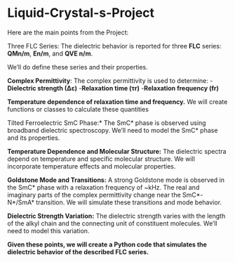 # Liquid-Crystal-s-Project
 Here are the main points from the Project:

Three FLC Series:
The dielectric behavior is reported for three **FLC** series: **QMn/m**, **En/m**, and **QVE n/m**.

We’ll do define these series and their properties.

**Complex Permittivity**:
The complex permittivity is used to determine:
-**Dielectric strength (∆ε)**
-**Relaxation time (τr)**
-**Relaxation frequency (fr)**

**Temperature dependence of relaxation time and frequency.**
We will create functions or classes to calculate these quantities

Tilted Ferroelectric SmC Phase:*
The SmC* phase is observed using broadband dielectric spectroscopy.
We’ll need to model the SmC* phase and its properties.

**Temperature Dependence and Molecular Structure:**
The dielectric spectra depend on temperature and specific molecular structure.
We will incorporate temperature effects and molecular properties.

**Goldstone Mode and Transitions:**
A strong Goldstone mode is observed in the SmC* phase with a relaxation frequency of ~kHz.
The real and imaginary parts of the complex permittivity change near the SmC*-N*/SmA* transition.
We will simulate these transitions and mode behavior.

**Dielectric Strength Variation:**
The dielectric strength varies with the length of the alkyl chain and the connecting unit of constituent molecules.
We’ll need to model this variation.

__Given these points, we will create a Python code that simulates the dielectric behavior of the described FLC series.__
